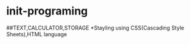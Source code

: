 # init-programing
  ##TEXT,CALCULATOR,STORAGE
    *Stayling using CSS(Cascading Style Sheets),HTML language
    
